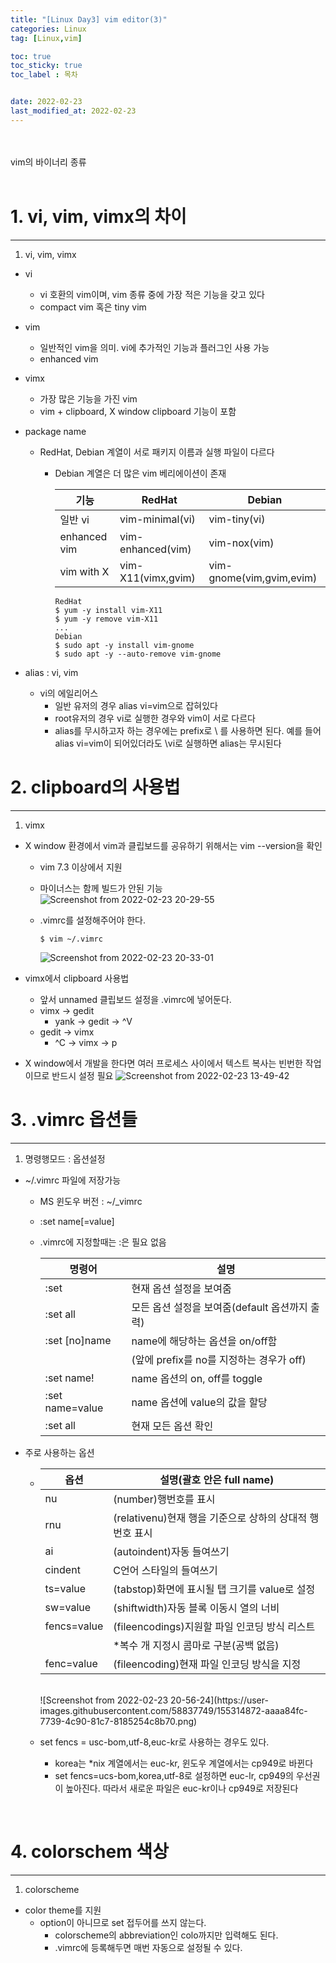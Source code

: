 ```yaml
---
title: "[Linux Day3] vim editor(3)"
categories: Linux
tag: [Linux,vim]

toc: true
toc_sticky: true
toc_label : 목차


date: 2022-02-23
last_modified_at: 2022-02-23
---
```

<br>
<br>
vim의 바이너리 종류
<br>
<br>

# 1. vi, vim, vimx의 차이
---
1. vi, vim, vimx
  * vi
    - vi 호환의 vim이며, vim 종류 중에 가장 적은 기능을 갖고 있다
    - compact vim 혹은 tiny vim

  * vim
    - 일반적인 vim을 의미. vi에 추가적인 기능과 플러그인 사용 가능
    - enhanced vim

  * vimx
    - 가장 많은 기능을 가진 vim
    - vim + clipboard, X window clipboard 기능이 포함
  * package name
    - RedHat, Debian 계열이 서로 패키지 이름과 실행 파일이 다르다
      + Debian 계열은 더 많은 vim 베리에이션이 존재

        |기능|RedHat|Debian|
        |---|---|---|
        |일반 vi|vim-minimal(vi)|vim-tiny(vi)|
        |enhanced vim|vim-enhanced(vim)|vim-nox(vim)|
        |vim with X|vim-X11(vimx,gvim)|vim-gnome(vim,gvim,evim)|

        ```
        RedHat
        $ yum -y install vim-X11
        $ yum -y remove vim-X11
        ...
        Debian
        $ sudo apt -y install vim-gnome
        $ sudo apt -y --auto-remove vim-gnome
        ```

  * alias : vi, vim
    - vi의 에일리어스
      + 일반 유저의 경우 alias vi=vim으로 잡혀있다
      + root유저의 경우 vi로 실행한 경우와 vim이 서로 다르다
      + alias를 무시하고자 하는 경우에는 prefix로 \ 를 사용하면 된다. 예를 들어 alias vi=vim이 되어있더라도 \vi로 실행하면 alias는 무시된다

# 2. clipboard의 사용법
---
1. vimx
  * X window 환경에서 vim과 클립보드를 공유하기 위해서는 vim --version을 확인
    - vim 7.3 이상에서 지원
    - 마이너스는 함께 빌드가 안된 기능
      ![Screenshot from 2022-02-23 20-29-55](https://user-images.githubusercontent.com/58837749/155311180-810b8ff6-ae6d-4053-90f0-3787ccad9008.png)

    - .vimrc를 설정해주어야 한다.

      ```
      $ vim ~/.vimrc
      ```

      ![Screenshot from 2022-02-23 20-33-01](https://user-images.githubusercontent.com/58837749/155311626-7209d69e-f16c-407f-9614-30026ea99779.png)

  * vimx에서 clipboard 사용법
    - 앞서 unnamed 클립보드 설정을 .vimrc에 넣어둔다.
    - vimx → gedit
      + yank → gedit → ^V 
    - gedit → vimx
      + ^C → vimx → p 
  * X window에서 개발을 한다면 여러 프로세스 사이에서 텍스트 복사는 빈번한 작업이므로 반드시 설정 필요 
    ![Screenshot from 2022-02-23 13-49-42](https://user-images.githubusercontent.com/58837749/155312330-2c210cdd-61f0-4483-8b4d-e655f3203b1a.png)

# 3. .vimrc 옵션들
---
1. 명령행모드 : 옵션설정
  * ~/.vimrc 파일에 저장가능 
    - MS 윈도우 버전 : \~/_vimrc
    - :set name[=value]
    - .vimrc에 지정할때는 :은 필요 없음

      |명령어|설명|
      |---|---|
      |:set|현재 옵션 설정을 보여줌|
      |:set all|모든 옵션 설정을 보여줌(default 옵션까지 출력)|
      |:set [no]name|name에 해당하는 옵션을 on/off함|
      ||(앞에 prefix를 no를 지정하는 경우가 off)|
      |:set name!|name 옵션의 on, off를 toggle|
      |:set name=value|name 옵션에 value의 값을 할당|
      |:set all|현재 모든 옵션 확인|  

  * 주로 사용하는 옵션
    - |옵션|설명(괄호 안은 full name)|
      |---|---|
      |nu|(number)행번호를 표시|
      |rnu|(relativenu)현재 행을 기준으로 상하의 상대적 행번호 표시|
      |ai|(autoindent)자동 들여쓰기|
      |cindent|C언어 스타일의 들여쓰기|
      |ts=value|(tabstop)화면에 표시될 탭 크기를 value로 설정|
      |sw=value|(shiftwidth)자동 블록 이동시 열의 너비|
      |fencs=value|(fileencodings)지원할 파일 인코딩 방식 리스트|
      ||*복수 개 지정시 콤마로 구분(공백 없음) |
      |fenc=value|(fileencoding)현재 파일 인코딩 방식을 지정|

      <br>
      ![Screenshot from 2022-02-23 20-56-24](https://user-images.githubusercontent.com/58837749/155314872-aaaa84fc-7739-4c90-81c7-8185254c8b70.png)

      <br>
    - set fencs = usc-bom,utf-8,euc-kr로 사용하는 경우도 있다.
      + korea는 *nix 계열에서는 euc-kr, 윈도우 계열에서는 cp949로 바뀐다
      + set fencs=ucs-bom,korea,utf-8로 설정하면 euc-lr, cp949의 우선권이 높아진다. 따라서 새로운 파일은 euc-kr이나 cp949로 저장된다
<br>

# 4. colorschem 색상
---
1. colorscheme
  * color theme를 지원
    - option이 아니므로 set 접두어를 쓰지 않는다.
      + colorscheme의 abbreviation인 colo까지만 입력해도 된다.
      + .vimrc에 등록해두면 매번 자동으로 설정될 수 있다.